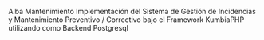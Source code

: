 Alba Mantenimiento
Implementación del Sistema de Gestión de Incidencias y Mantenimiento Preventivo / Correctivo bajo el Framework KumbiaPHP utilizando como Backend Postgresql

